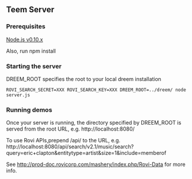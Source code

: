 ## Teem Server

### Prerequisites

[Node.js v0.10.x](http://nodejs.org/download/)

Also, run
    npm install

### Starting the server

DREEM_ROOT specifies the root to your local dreem installation

    ROVI_SEARCH_SECRET=XXX ROVI_SEARCH_KEY=XXX DREEM_ROOT=../dreem/ node server.js

### Running demos
Once your server is running, the directory specified by DREEM_ROOT is served from the root URL, e.g. http://localhost:8080/

To use Rovi APIs,prepend /api/ to the URL, e.g. http://localhost:8080/api/search/v2.1/music/search?query=eric+clapton&entitytype=artist&size=1&include=memberof

See http://prod-doc.rovicorp.com/mashery/index.php/Rovi-Data for more info.


